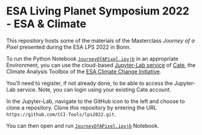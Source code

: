 # ESA Living Planet Symposium 2022 - ESA & Climate

This repository hosts some of the materials of the Masterclass _Journey of a Pixel_
presented during the ESA LPS 2022 in Bonn.

To run the Python Notebook [`JourneyOfAPixel.ipyjb`](`./JourneyOfAPixel.ipyjb`) in an 
appropriate Environment, you can use the cloud-based [Jupyter-Lab service](https://cate-lab.brockmann-consult.de/) 
of [Cate](https://climate.esa.int/en/explore/analyse-climate-data/), the Climate Analysis Toolbox of the 
[ESA Climate Change Initiative](https://climate.esa.int/en/esa-climate/esa-cci/).

You'll need to register, if not already done, to be able to access the Jupyter-Lab service.
Note, you can login using your existing Cate account.

In the Jupyter-Lab, navigate to the GitHub icon to the left and choose to clone a repository.
Clone _this_ repository by entering the URL `https://github.com/CCI-Tools/lps2022.git`.

You can then open and run [`JourneyOfAPixel.ipyjb`](`./JourneyOfAPixel.ipyjb`) Notebook.
